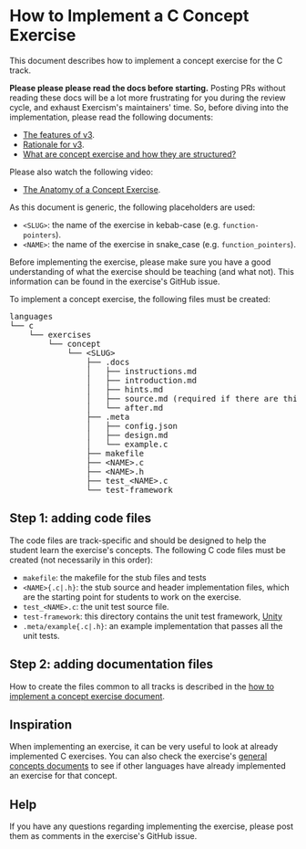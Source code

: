 # How to Implement a C Concept Exercise

This document describes how to implement a concept exercise for the C track.

**Please please please read the docs before starting.** Posting PRs without reading these docs will be a lot more frustrating for you during the review cycle, and exhaust Exercism's maintainers' time. So, before diving into the implementation, please read the following documents:

- [The features of v3][docs-features-of-v3].
- [Rationale for v3][docs-rationale-for-v3].
- [What are concept exercise and how they are structured?][docs-concept-exercises]

Please also watch the following video:

- [The Anatomy of a Concept Exercise][anatomy-of-a-concept-exercise].

As this document is generic, the following placeholders are used:

- `<SLUG>`: the name of the exercise in kebab-case (e.g. `function-pointers`).
- `<NAME>`: the name of the exercise in snake_case (e.g. `function_pointers`).

Before implementing the exercise, please make sure you have a good understanding of what the exercise should be teaching (and what not). This information can be found in the exercise's GitHub issue.

To implement a concept exercise, the following files must be created:

<pre>
languages
└── c
    └── exercises
        └── concept
            └── &lt;SLUG&gt;
                ├── .docs
                │   ├── instructions.md
                │   ├── introduction.md
                │   ├── hints.md
                │   ├── source.md (required if there are third-party sources)
                │   └── after.md
                ├── .meta
                │   ├── config.json
                │   ├── design.md
                │   └── example.c
                ├── makefile
                ├── &lt;NAME&gt;.c
                ├── &lt;NAME&gt;.h
                ├── test_&lt;NAME&gt;.c
                └── test-framework
</pre>

## Step 1: adding code files

The code files are track-specific and should be designed to help the student learn the exercise's concepts. The following C code files must be created (not necessarily in this order):

- `makefile`: the makefile for the stub files and tests
- `<NAME>{.c|.h}`: the stub source and header implementation files, which are the starting point for students to work on the exercise.
- `test_<NAME>.c`: the unit test source file.
- `test-framework`: this directory contains the unit test framework, [Unity][unity]
- `.meta/example{.c|.h}`: an example implementation that passes all the unit tests.

## Step 2: adding documentation files

How to create the files common to all tracks is described in the [how to implement a concept exercise document][how-to-implement-a-concept-exercise].

## Inspiration

When implementing an exercise, it can be very useful to look at already implemented C exercises. You can also check the exercise's [general concepts documents][reference] to see if other languages have already implemented an exercise for that concept.

## Help

If you have any questions regarding implementing the exercise, please post them as comments in the exercise's GitHub issue.

[docs-concept-exercises]: ../../../docs/concept-exercises.md
[docs-rationale-for-v3]: ../../../docs/rationale-for-v3.md
[docs-features-of-v3]: ../../../docs/features-of-v3.md
[anatomy-of-a-concept-exercise]: https://www.youtube.com/watch?v=gkbBqd7hPrA
[unity]: http://www.throwtheswitch.org/unity
[how-to-implement-a-concept-exercise]: ../../../docs/maintainers/generic-how-to-implement-a-concept-exercise.md
[reference]: ../../../reference
